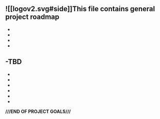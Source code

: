 ![[logov2.svg#side]]This file contains general project roadmap
-
-
-
-
-
-TBD
-
-
-
-
-
-
-
**///END OF PROJECT GOALS///**